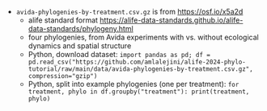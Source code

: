 - `avida-phylogenies-by-treatment.csv.gz` is from <https://osf.io/x5a2d>
  - alife standard format <https://alife-data-standards.github.io/alife-data-standards/phylogeny.html>
  - four phylogenies, from Avida experiments with vs. without ecological dynamics and spatial structure
  - Python, download dataset: `import pandas as pd; df = pd.read_csv("https://github.com/amlalejini/alife-2024-phylo-tutorial/raw/main/data/avida-phylogenies-by-treatment.csv.gz", compression="gzip")`
  - Python, split into example phylogenies (one per treatment): `for treatment, phylo in df.groupby("treatment"): print(treatment, phylo)`

